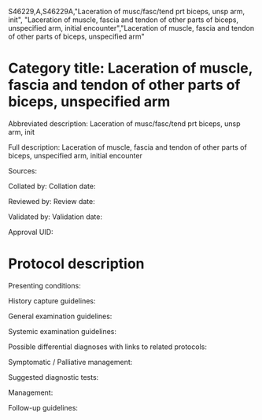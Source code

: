 S46229,A,S46229A,"Laceration of musc/fasc/tend prt biceps, unsp arm, init", "Laceration of muscle, fascia and tendon of other parts of biceps, unspecified arm, initial encounter","Laceration of muscle, fascia and tendon of other parts of biceps, unspecified arm"
# Category title: Laceration of muscle, fascia and tendon of other parts of biceps, unspecified arm

Abbreviated description: Laceration of musc/fasc/tend prt biceps, unsp arm, init

Full description: Laceration of muscle, fascia and tendon of other parts of biceps, unspecified arm, initial encounter

Sources:

Collated by:
Collation date:

Reviewed by:
Review date:

Validated by:
Validation date:

Approval UID:

# Protocol description

Presenting conditions:

History capture guidelines:

General examination guidelines:

Systemic examination guidelines:

Possible differential diagnoses with links to related protocols:

Symptomatic / Palliative management:

Suggested diagnostic tests:

Management:

Follow-up guidelines:
